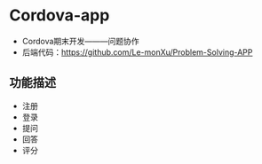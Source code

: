 # Cordova-app
- Cordova期末开发———问题协作
- 后端代码：https://github.com/Le-monXu/Problem-Solving-APP

## 功能描述
- 注册
- 登录
- 提问
- 回答
- 评分
